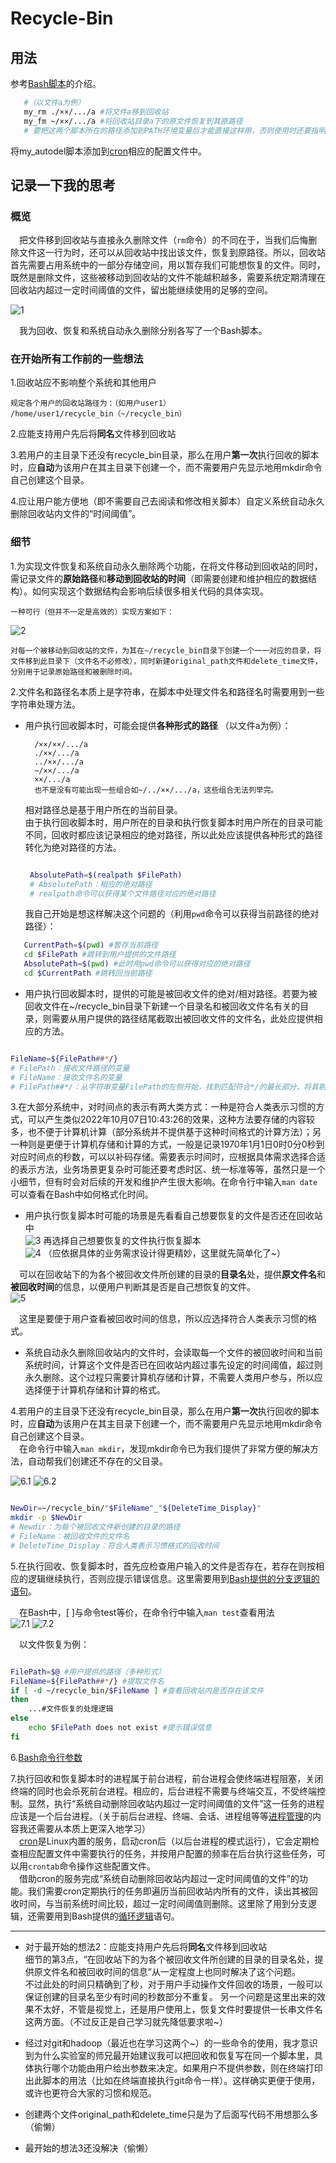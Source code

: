 # Recycle-Bin
## 用法
参考[Bash脚本](https://ryanstutorials.net/bash-scripting-tutorial/bash-script.php)的介绍。
```bash
   #（以文件a为例）
   my_rm ./××/.../a #将文件a移到回收站
   my_fm ~/××/.../a #将回收站目录a下的原文件恢复到其原路径
   # 要把这两个脚本所在的路径添加到PATH环境变量后才能直接这样用，否则使用时还要指明脚本所在的路径
 ```

将my_autodel脚本添加到[cron](https://www.runoob.com/w3cnote/linux-crontab-tasks.html)相应的配置文件中。

## 记录一下我的思考
### 概览
&emsp;把文件移到回收站与直接永久删除文件（`rm`命令）的不同在于，当我们后悔删除文件这一行为时，还可以从回收站中找出该文件，恢复到原路径。所以，回收站首先需要占用系统中的一部分存储空间，用以暂存我们可能想恢复的文件。同时，既然是删除文件，这些被移动到回收站的文件不能越积越多，需要系统定期清理在回收站内超过一定时间阈值的文件，留出能继续使用的足够的空间。

![1](images/1.jpg)

&emsp;我为回收、恢复和系统自动永久删除分别各写了一个Bash脚本。

### 在开始所有工作前的一些想法

1.回收站应不影响整个系统和其他用户  

    规定各个用户的回收站路径为：（如用户user1）
    /home/user1/recycle_bin（~/recycle_bin）  

2.应能支持用户先后将**同名**文件移到回收站

3.若用户的主目录下还没有recycle_bin目录，那么在用户**第一次**执行回收的脚本时，应**自动**为该用户在其主目录下创建一个，而不需要用户先显示地用mkdir命令自己创建这个目录。

4.应让用户能方便地（即不需要自己去阅读和修改相关脚本）自定义系统自动永久删除回收站内文件的“时间阈值”。

### 细节

1.为实现文件恢复和系统自动永久删除两个功能，在将文件移动到回收站的同时，需记录文件的**原始路径**和**移动到回收站的时间**（即需要创建和维护相应的数据结构）。如何实现这个数据结构会影响后续很多相关代码的具体实现。
    
    一种可行（但并不一定是高效的）实现方案如下：
![2](images/2.jpg)
    
    对每一个被移动到回收站的文件，为其在~/recycle_bin目录下创建一个一一对应的目录，将文件移到此目录下（文件名不必修改），同时新建original_path文件和delete_time文件，分别用于记录原始路径和被删除时间。

2.文件名和路径名本质上是字符串，在脚本中处理文件名和路径名时需要用到一些字符串处理方法。

* 用户执行回收脚本时，可能会提供**各种形式的路径** （以文件a为例）：
      
        /××/××/.../a  
        ./××/.../a  
        ../××/.../a  
        ~/××/.../a  
        ××/.../a  
        也不是没有可能出现一些组合如~/../××/.../a，这些组合无法列举完。

  相对路径总是基于用户所在的当前目录。  
  由于执行回收脚本时，用户所在的目录和执行恢复脚本时用户所在的目录可能不同，回收时都应该记录相应的绝对路径，所以此处应该提供各种形式的路径转化为绝对路径的方法。

  ```bash

   AbsolutePath=$(realpath $FilePath) 
   # AbsolutePath：相应的绝对路径
   # realpath命令可以获得某个文件路径对应的绝对路径

  ```

  我自己开始是想这样解决这个问题的（利用`pwd`命令可以获得当前路径的绝对路径）：

 ```bash
    CurrentPath=$(pwd) #暂存当前路径
    cd $FilePath #跳转到用户提供的文件路径
    AbsolutePath=$(pwd) #此时用pwd命令可以获得对应的绝对路径
    cd $CurrentPath #跳转回当前路径
  ```

* 用户执行回收脚本时，提供的可能是被回收文件的绝对/相对路径。若要为被回收文件在~/recycle_bin目录下新建一个目录名和被回收文件名有关的目录，则需要从用户提供的路径结尾截取出被回收文件的文件名，此处应提供相应的方法。

```bash

FileName=${FilePath##*/} 
# FilePath：接收文件路径的变量
# FileName：接收文件名的变量
# FilePath##*/：从字符串变量FilePath的左侧开始，找到匹配符合*/的最长部分，将其剔除，返回剩下的内容

```

3.在大部分系统中，对时间点的表示有两大类方式：一种是符合人类表示习惯的方式，可以产生类似2022年10月07日10:43:26的效果，这种方法要存储的内容较多，也不便于计算机计算（部分系统并不提供基于这种时间格式的计算方法）；另一种则是更便于计算机存储和计算的方式，一般是记录1970年1月1日0时0分0秒到对应时间点的秒数，可以以补码存储。需要表示时间时，应根据具体需求选择合适的表示方法，业务场景更复杂时可能还要考虑时区、统一标准等等，虽然只是一个小细节，但有时会对后续的开发和维护产生很大影响。在命令行中输入`man date`可以查看在Bash中如何格式化时间。

* 用户执行恢复脚本时可能的场景是先看看自己想要恢复的文件是否还在回收站中  
![3](images/3.jpg)
再选择自己想要恢复的文件执行恢复脚本  
![4](images/4.jpg)
（应依据具体的业务需求设计得更精妙，这里就先简单化了~）

&emsp;可以在回收站下的为各个被回收文件所创建的目录的**目录名**处，提供**原文件名**和**被回收时间**的信息，以便用户判断其是否是自己想恢复的文件。  
![5](images/5.jpg)

&emsp;这里是要便于用户查看被回收时间的信息，所以应选择符合人类表示习惯的格式。

* 系统自动永久删除回收站内的文件时，会读取每一个文件的被回收时间和当前系统时间，计算这个文件是否已在回收站内超过事先设定的时间阈值，超过则永久删除。这个过程只需要计算机存储和计算，不需要人类用户参与，所以应选择便于计算机存储和计算的格式。

4.若用户的主目录下还没有recycle_bin目录，那么在用户**第一次**执行回收的脚本时，应**自动**为该用户在其主目录下创建一个，而不需要用户先显示地用mkdir命令自己创建这个目录。  
&emsp;在命令行中输入`man mkdir`，发现mkdir命令已为我们提供了非常方便的解决方法，自动帮我们创建还不存在的父目录。

![6.1](images/6.1.jpg)
![6.2](images/6.2.jpg)
 
```bash

NewDir=~/recycle_bin/"$FileName"_"${DeleteTime_Display}" 
mkdir -p $NewDir
# Newdir：为每个被回收文件新创建的目录的路径
# FileName：被回收文件的文件名
# DeleteTime_Display：符合人类表示习惯格式的回收时间

```

5.在执行回收、恢复脚本时，首先应检查用户输入的文件是否存在，若存在则按相应的逻辑继续执行，否则应提示错误信息。这里需要用到[Bash提供的分支逻辑的语句](https://ryanstutorials.net/bash-scripting-tutorial/bash-if-statements.php)。

&emsp;在Bash中，[ ]与命令test等价，在命令行中输入`man test`查看用法  
![7.1](images/7.1.jpg)
![7.2](images/7.2.jpg)

&emsp;以文件恢复为例：
```bash

FilePath=$@ #用户提供的路径（多种形式）
FileName=${FilePath##*/} #提取文件名
if [ -d ~/recycle_bin/$FileName ] #查看回收站内是否存在该文件
then
	...#文件恢复的处理逻辑
else
	echo $FilePath does not exist #提示错误信息
fi
```

6.[Bash命令行参数](https://www.w3cschool.cn/bashshell/bashshell-4wc337ip.html)

7.执行回收和恢复脚本时的进程属于前台进程，前台进程会使终端进程阻塞，关闭终端的同时也会杀死前台进程。相应的，后台进程不需要与终端交互，不受终端控制。显然，执行“系统自动删除回收站内超过一定时间阈值的文件”这一任务的进程应该是一个后台进程。（关于前后台进程、终端、会话、进程组等等[进程管理](https://ryanstutorials.net/linuxtutorial/processes.php)的内容我还需要从本质上更深入地学习）  
&emsp;[cron](https://www.runoob.com/w3cnote/linux-crontab-tasks.html)是Linux内置的服务，启动cron后（以后台进程的模式运行），它会定期检查相应配置文件中需要执行的任务，并按用户配置的频率在后台执行这些任务，可以用`crontab`命令操作这些配置文件。  
&emsp;借助cron的服务完成“系统自动删除回收站内超过一定时间阈值的文件”的功能。我们需要cron定期执行的任务即遍历当前回收站内所有的文件，读出其被回收时间，与当前系统时间比较，超过一定时间阈值则删除。这里除了用到分支逻辑，还需要用到Bash提供的[循环逻辑](https://ryanstutorials.net/bash-scripting-tutorial/bash-loops.php)语句。



***

* 对于最开始的想法2：应能支持用户先后将**同名**文件移到回收站  
细节的第3点，“在回收站下的为各个被回收文件所创建的目录的目录名处，提供原文件名和被回收时间的信息”从一定程度上也同时解决了这个问题。  
不过此处的时间只精确到了秒，对于用户手动操作文件回收的场景，一般可以保证创建的目录名至少有时间的秒数部分不重复。
另一个问题是这里出来的效果不太好，不管是视觉上，还是用户使用上，恢复文件时要提供一长串文件名这两方面。（不过反正是自己学习就先降低要求啦~）

* 经过对git和hadoop（最近也在学习这两个~）的一些命令的使用，我才意识到为什么实验室的师兄最开始建议我可以把回收和恢复写在同一个脚本里，具体执行哪个功能由用户给出参数来决定。如果用户不提供参数，则在终端打印出此脚本的用法（比如在终端直接执行git命令一样）。这样确实更便于使用，或许也更符合大家的习惯和规范。

* 创建两个文件original_path和delete_time只是为了后面写代码不用想那么多（偷懒）

* 最开始的想法3还没解决（偷懒）







